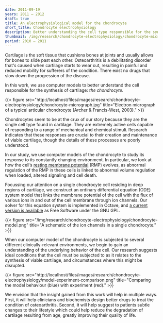 ```yaml
---
date: 2011-09-19
years: 2011 – 2012
draft: true
title: An electrophysiological model for the chondrocyte
short_title: Chondrocyte electrophysiology
description: Better understanding the cell type responsible for the synthesis of cartilage.
thumbnail: /img/research/chondrocyte-electrophysiology/chondrocyte-micrograph.jpg
period: 2010 – 2011
---
```


Cartilage is the soft tissue that cushions bones at joints and usually
allows for bones to slide past each other. Osteoarthritis is a
debilitating disorder that's caused when cartilage starts to wear out,
resulting in painful and reduced mobility for sufferers of the
condition. There exist no drugs that slow down the progression of the
disease.

In this work, we use computer models to better understand the cell
responsible for the synthesis of cartilage: *the chondrocyte*.

{{< figure src="http://localhost/files/images/research/chondrocyte-electrophysiology/chondrocyte-micrograph.jpg" title="Electron micrograph of a typical articular chondrocyte (Archer & Francis-West, 2003)." >}}

Chondrocytes seem to be at the crux of our story because they are the
single cell type found in cartilage. They are extremely active cells
capable of responding to a range of mechanical and chemical
stimuli. Research indicates that these responses are crucial to their
creation and maintenance of viable cartilage, though the details of
these processes are poorly understood.

In our study, we use computer models of the chondrocyte to study its
response to its constantly changing environment. In particular, we look
at how the cell’s [resting membrane
potential](http://en.wikipedia.org/wiki/Resting_potential) (RMP)
evolves, as abnormal regulation of the RMP in these cells is linked to
abnormal volume regulation when loaded, altered signaling and cell
death.

Focussing our attention on a single chondrocyte cell residing
in deep regions of cartilage, we construct an ordinary differential
equation (ODE) system model that links the membrane potential of the
cell with the flux of various ions in and out of the cell membrane
through ion channels. Our solver for this equation system is
implemented in Octave, and [a current version is
available](http://localhost/files/projects/chondrocyte-model/chondrocyte-model.zip)
as Free Software under the GNU GPL.

{{< figure src="/img/research/chondrocyte-electrophysiology/chondrocyte-model.png" title="A schematic of the ion channels in a single chondrocyte." >}}

When our computer model of the chondrocyte is subjected to several
different clinically-relevant environments, we begin to gain an
understanding of the underlying behavior of the cell. Our research
suggests ideal conditions that the cell must be subjected to as it
relates to the synthesis of viable cartilage, and circumstances where
this might be disrupted.

{{< figure src="http://localhost/files/images/research/chondrocyte-electrophysiology/model-experiment-comparison.png" title="Comparing the model behaviour (blue) with experiment (red)." >}}

We envision that the insight gained from this work will help in
multiple ways. First, it will help clinicians and biochemists design
better drugs to treat the condition of osteoarthritis. Second, it will
help suggest to patients subtle changes to their lifestyle which could
help reduce the degradation of cartilage resulting from age, greatly
improving their quality of life.
